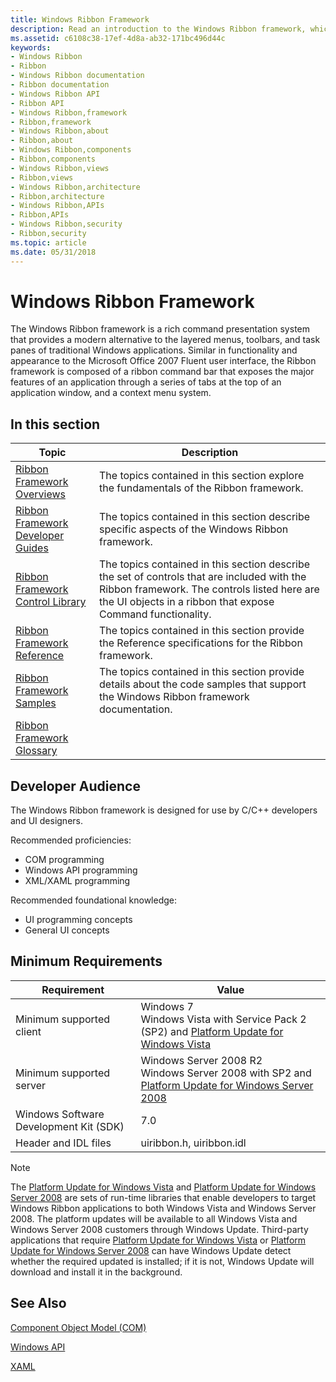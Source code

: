 ```yaml
---
title: Windows Ribbon Framework
description: Read an introduction to the Windows Ribbon framework, which is a modern alternative to the layered menus, toolbars, and task panes of traditional Windows applications.
ms.assetid: c6108c38-17ef-4d8a-ab32-171bc496d44c
keywords:
- Windows Ribbon
- Ribbon
- Windows Ribbon documentation
- Ribbon documentation
- Windows Ribbon API
- Ribbon API
- Windows Ribbon,framework
- Ribbon,framework
- Windows Ribbon,about
- Ribbon,about
- Windows Ribbon,components
- Ribbon,components
- Windows Ribbon,views
- Ribbon,views
- Windows Ribbon,architecture
- Ribbon,architecture
- Windows Ribbon,APIs
- Ribbon,APIs
- Windows Ribbon,security
- Ribbon,security
ms.topic: article
ms.date: 05/31/2018
---
```


# Windows Ribbon Framework

The Windows Ribbon framework is a rich command presentation system that provides a modern alternative to the layered menus, toolbars, and task panes of traditional Windows applications. Similar in functionality and appearance to the Microsoft Office 2007 Fluent user interface, the Ribbon framework is composed of a ribbon command bar that exposes the major features of an application through a series of tabs at the top of an application window, and a context menu system.

## In this section



| Topic                                                                           | Description                                                                                                                                                                                                          |
|---------------------------------------------------------------------------------|----------------------------------------------------------------------------------------------------------------------------------------------------------------------------------------------------------------------|
| [Ribbon Framework Overviews](windowsribbon-overviews-entry.md)<br/>      | The topics contained in this section explore the fundamentals of the Ribbon framework. <br/>                                                                                                                   |
| [Ribbon Framework Developer Guides](windowsribbon-guides-entry.md)<br/>  | The topics contained in this section describe specific aspects of the Windows Ribbon framework. <br/>                                                                                                          |
| [Ribbon Framework Control Library](windowsribbon-controls-entry.md)<br/> | The topics contained in this section describe the set of controls that are included with the Ribbon framework. The controls listed here are the UI objects in a ribbon that expose Command functionality.<br/> |
| [Ribbon Framework Reference](windowsribbon-reference-entry.md)<br/>      | The topics contained in this section provide the Reference specifications for the Ribbon framework.<br/>                                                                                                       |
| [Ribbon Framework Samples](windowsribbon-samples-entry.md)<br/>          | The topics contained in this section provide details about the code samples that support the Windows Ribbon framework documentation. <br/>                                                                     |
| [Ribbon Framework Glossary](windowsribbon-glossary.md)<br/>              |                                                                                                                                                                                                                      |



 

## Developer Audience

The Windows Ribbon framework is designed for use by C/C++ developers and UI designers.

Recommended proficiencies:

-   COM programming
-   Windows API programming
-   XML/XAML programming

Recommended foundational knowledge:

-   UI programming concepts
-   General UI concepts

## Minimum Requirements



| Requirement | Value |
|----------------------------------------|--------------------------------------------------------------------------------------------------------------------------------------------------------------------------|
| Minimum supported client               | Windows 7<br/> Windows Vista with Service Pack 2 (SP2) and [Platform Update for Windows Vista](https://msdn.microsoft.com/library/dd378748.aspx)<br/>         |
| Minimum supported server               | Windows Server 2008 R2<br/> Windows Server 2008 with SP2 and [Platform Update for Windows Server 2008](https://msdn.microsoft.com/library/dd378748.aspx)<br/> |
| Windows Software Development Kit (SDK) | 7.0                                                                                                                                                                      |
| Header and IDL files                   | uiribbon.h, uiribbon.idl                                                                                                                                                 |



 

> [!Note]  
> The [Platform Update for Windows Vista](https://msdn.microsoft.com/library/dd378748.aspx) and [Platform Update for Windows Server 2008](https://msdn.microsoft.com/library/dd378748.aspx) are sets of run-time libraries that enable developers to target Windows Ribbon applications to both Windows Vista and Windows Server 2008. The platform updates will be available to all Windows Vista and Windows Server 2008 customers through Windows Update. Third-party applications that require [Platform Update for Windows Vista](https://msdn.microsoft.com/library/dd378748.aspx) or [Platform Update for Windows Server 2008](https://msdn.microsoft.com/library/dd378748.aspx) can have Windows Update detect whether the required updated is installed; if it is not, Windows Update will download and install it in the background.

 

## See Also

[Component Object Model (COM)](../com/component-object-model--com--portal.md)


[Windows API](/previous-versions//cc433218(v=vs.85))


[XAML](/dotnet/framework/wpf/advanced/xaml-in-wpf)


 

